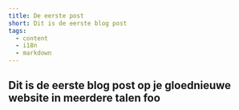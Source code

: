 ```yaml
---
title: De eerste post
short: Dit is de eerste blog post
tags:
  - content
  - i18n
  - markdown
---
```

## Dit is de eerste blog post op je gloednieuwe website in meerdere talen foo
